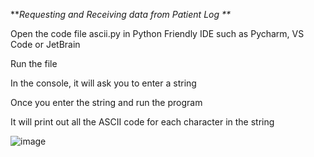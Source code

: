 **_Requesting and Receiving data from Patient Log
**_

Open the code file ascii.py in Python Friendly IDE such as Pycharm, VS Code or JetBrain 

Run the file

In the console, it will ask you to enter a string

Once you enter the string and run the program

It will print out all the ASCII code for each character in the string 

![image](https://user-images.githubusercontent.com/90288969/218589497-ab415df8-1b98-4dd6-abb7-5fed4c1b2c0f.png)
